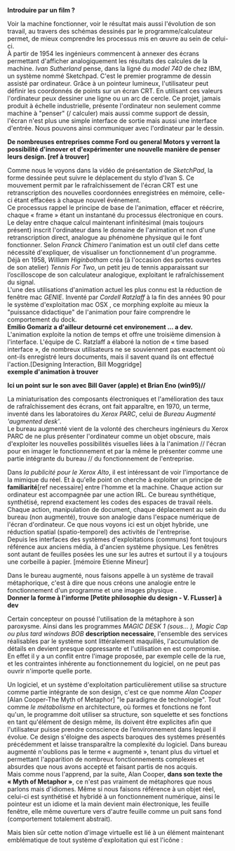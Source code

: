  

**Introduire par un film ?**  

Voir la machine fonctionner, voir le résultat mais aussi l'évolution de son travail, au travers des schémas dessinés par le programme/calculateur permet, de mieux comprendre les processus mis en œuvre au sein de celui-ci.  
À partir de 1954 les ingénieurs commencent à annexer des écrans permettant d'afficher analogiquement les résultats des calcules de la machine. 
*Ivan Sutherland*  pense, dans la ligné du *model 740* de chez IBM, un système nommé Sketchpad. C'est le premier programme de dessin assisté par ordinateur. Grâce à un pointeur lumineux, l'utilisateur peut définir les coordonnés de points sur un écran CRT. En utilisant ces valeurs l'ordinateur peux dessiner une ligne ou un arc de cercle. Ce projet, jamais produit à échelle industrielle, présente l'ordinateur non seulement comme machine à "penser" (/ calculer) mais aussi comme support de dessin, l'écran n'est plus une simple interface de sortie mais aussi une interface d'entrée. Nous pouvons ainsi communiquer avec l'ordinateur par le dessin.  

**De nombreuses entreprises comme Ford ou general Motors y verront la possibilité d'innover et d'expérimenter une nouvelle manière de penser leurs design. [ref à trouver]**

Comme nous le voyons dans la vidéo de présentation de *SketchPad*, la forme dessinée peut suivre le déplacement du stylo d'Ivan S. Ce mouvement permit par le rafraîchissement de l'écran CRT est une retranscription des nouvelles coordonnées enregistrées en mémoire, celle-ci étant effacées à chaque nouvel événement.  
Ce processus rappel le principe de base de l'animation, effacer et réécrire, chaque « frame » étant un instantané du processus électronique en cours.  
Le delay entre chaque calcul maintenant infinitésimal (mais toujours présent) inscrit l'ordinateur dans le domaine de l'animation et non d'une retranscription direct, analogue au phénomène physique qui le font fonctionner. 
Selon *Franck Chimero* l'animation est un outil clef dans cette nécessité d'expliquer, de visualiser un fonctionnement d'un programme.  
Déjà en 1958, *William Higinbotham* créa (à l'occasion des portes ouvertes de son atelier) *Tennis For Two*, un petit jeu de tennis apparaissant sur l’oscilloscope de son calculateur analogique, exploitant le rafraîchissement du signal.  
L'une des utilisations d'animation actuel les plus connu est la réduction de fenêtre mac *GENIE*. Inventé par *Cordell Ratzlaff* à la fin des années 90 pour le système d'exploitation mac OSX , ce morphing exploite au mieux la "puissance didactique" de l'animation pour faire comprendre le comportement du dock.  
**Emilio Gomariz a d'ailleur detourné cet environement … a dev.**  
L'animation exploite la notion de temps et offre une troisième dimension à l'interface. L'équipe de C. Ratzlaff a élaboré la notion de « time based interface », de nombreux utilisateurs ne se souviennent pas exactement où ont-ils enregistré leurs documents, mais il savent quand ils ont effectué l'action.[Designing Interaction, Bill Moggridge]  
**exemple d'animation à trouver**

**Ici un point sur le son avec Bill Gaver (apple) et Brian Eno (win95)//**  

La miniaturisation des composants électroniques et l'amélioration des taux de rafraîchissement des écrans, ont fait apparaître, en 1970, un terme, inventé dans les laboratoires du *Xerox PARC*, celui de *Bureau Augmenté 'augmented desk'*.  
Le bureau augmenté vient de la volonté des chercheurs ingénieurs du Xerox PARC de ne plus présenter l'ordinateur comme un objet obscure, mais d'exploiter les nouvelles possibilités visuelles liées à la l'animation // l'écran pour en imager le fonctionnement et par la même le présenter comme une partie intégrante du bureau // du fonctionnement de l'entreprise.  

Dans *la publicité pour le Xerox Alto*, il est intéressant de voir l'importance de la mimique du réel. Et à qu'elle point on cherche à exploiter un principe de **familiarité**[ref necessaire] entre l'homme et la machine. Chaque action sur ordinateur est accompagnée par une action IRL. Ce bureau synthétique, synthétisé, reprend exactement les codes des espaces de travail réels. Chaque action, manipulation de document, chaque déplacement au sein du bureau (non augmenté), trouve son analogie dans l'espace numérique de l'écran d'ordinateur. Ce que nous voyons ici est un objet hybride, une réduction spatial (spatio-temporel) des activités de l'entreprise.  
Depuis les interfaces des systèmes d'exploitations (communs) font toujours référence aux anciens média, à d'ancien système physique. Les fenêtres sont autant de feuilles posées les une sur les autres et surtout il y a toujours une corbeille à papier. [mémoire Etienne Mineur]  
 
Dans le bureau augmenté, nous faisons appelle à un système de travail métaphorique, c'est à dire que nous créons une analogie entre le fonctionnement d'un programme et une images physique .  
**Donner la forme à l'informe [Petite philosophie du design - V. FLusser] à dev**  

Certain concepteur on poussé l'utilisation de la métaphore à son paroxysme. Ainsi dans les programmes *MAGIC DESK  1 (sous... ), Magic Cap ou plus tard windows BOB* **description necessaire**, l'ensemble des services réalisables par le système sont littéralement maquillés, l'accumulation de détails en devient presque oppressante et l'utilisation en est compromise. En effet il y a un conflit entre l'image proposée, par exemple celle de la rue, et les contraintes inhérente au fonctionnement du logiciel, on ne peut pas ouvrir n'importe quelle porte.  

Un logiciel, et un système d'exploitation particulièrement utilise sa structure comme partie intégrante de son design, c'est ce que nomme *Alan Cooper* [Alan Cooper-The Myth of Metaphor] "le paradigme de technologie". Tout comme *le métabolisme* en architecture, où formes et fonctions ne font qu'un, le programme doit utiliser sa structure, son squelette et ses fonctions en tant qu'élément de design même, ils doivent être explicites afin que l'utilisateur puisse prendre conscience de l’environnement dans lequel il évolue. Ce design s'éloigne des aspects baroques des systèmes présentés précédemment et laisse transparaître la complexité du logiciel. Dans bureau augmenté n'oublions pas le terme « augmenté », tenant plus du virtuel et permettant l'apparition de nombreux fonctionnements complexes et absurdes que nous avons accepté et faisant partis de nos acquis.  
Mais comme nous l'apprend, par la suite, Alan Cooper, **dans son texte the « Myth of Metaphor »**, ce n'est pas vraiment de métaphores que nous parlons mais d'idiomes. Même si nous faisons référence à un objet réel, celui-ci est synthétisé et hybridé à un fonctionnement numérique, ainsi le pointeur est un idiome et la main devient main électronique, les feuille fenêtre, elle même ouverture vers d'autre feuille comme un puit sans fond (comportement totalement abstrait).  

Mais bien sûr cette notion d'image virtuelle est lié à un élément maintenant emblématique de tout système d'exploitation qui est l'icône :  




